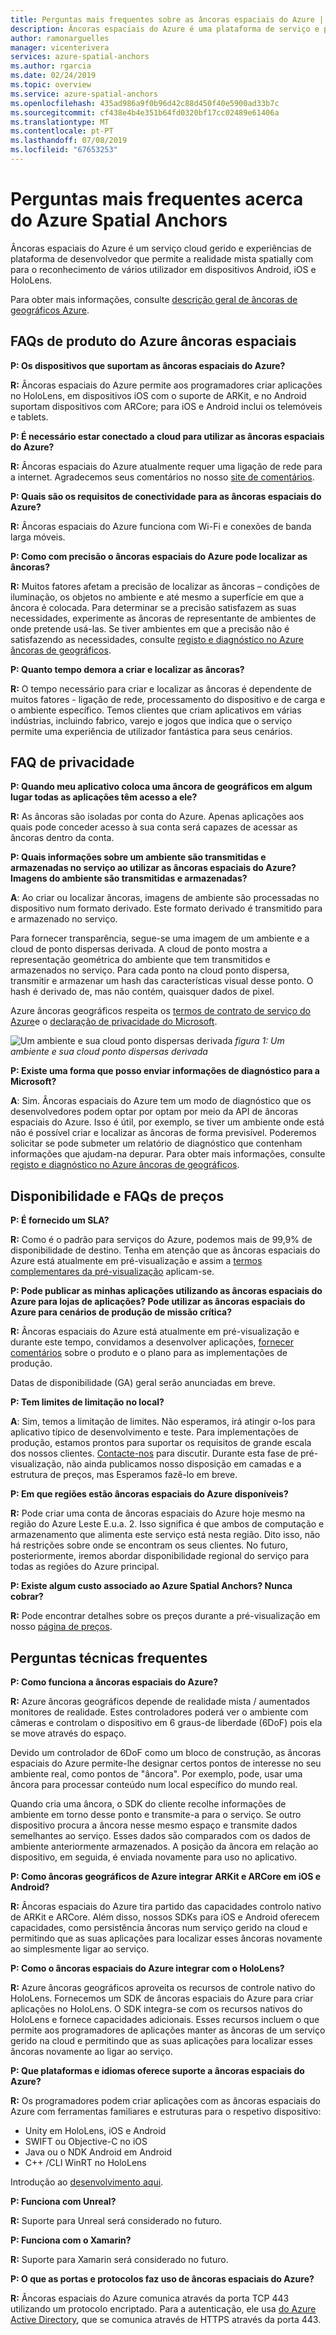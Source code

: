 ```yaml
---
title: Perguntas mais frequentes sobre as âncoras espaciais do Azure | Documentos da Microsoft
description: Âncoras espaciais do Azure é uma plataforma de serviço e programadores de cloud gerido que permite entre dispositivos, experiências de realidade mista, de vários utilizador em dispositivos Android, iOS e HoloLens. Essas perguntas de endereço de perguntas frequentes sobre o serviço do ponto de vista técnico.
author: ramonarguelles
manager: vicenterivera
services: azure-spatial-anchors
ms.author: rgarcia
ms.date: 02/24/2019
ms.topic: overview
ms.service: azure-spatial-anchors
ms.openlocfilehash: 435ad986a9f0b96d42c88d450f40e5900ad33b7c
ms.sourcegitcommit: cf438e4b4e351b64fd0320bf17cc02489e61406a
ms.translationtype: MT
ms.contentlocale: pt-PT
ms.lasthandoff: 07/08/2019
ms.locfileid: "67653253"
---
```

# <a name="frequently-asked-questions-about-azure-spatial-anchors"></a>Perguntas mais frequentes acerca do Azure Spatial Anchors

Âncoras espaciais do Azure é um serviço cloud gerido e experiências de plataforma de desenvolvedor que permite a realidade mista spatially com para o reconhecimento de vários utilizador em dispositivos Android, iOS e HoloLens.

Para obter mais informações, consulte [descrição geral de âncoras de geográficos Azure](overview.md).

## <a name="azure-spatial-anchors-product-faqs"></a>FAQs de produto do Azure âncoras espaciais

**P: Os dispositivos que suportam as âncoras espaciais do Azure?**

**R:** Âncoras espaciais do Azure permite aos programadores criar aplicações no HoloLens, em dispositivos iOS com o suporte de ARKit, e no Android suportam dispositivos com ARCore; para iOS e Android inclui os telemóveis e tablets.

**P: É necessário estar conectado a cloud para utilizar as âncoras espaciais do Azure?**

**R:** Âncoras espaciais do Azure atualmente requer uma ligação de rede para a internet. Agradecemos seus comentários no nosso [site de comentários](https://feedback.azure.com/forums/919252-azure-spatial-anchors).

**P: Quais são os requisitos de conectividade para as âncoras espaciais do Azure?**

**R:** Âncoras espaciais do Azure funciona com Wi-Fi e conexões de banda larga móveis.

**P: Como com precisão o âncoras espaciais do Azure pode localizar as âncoras?**

**R:** Muitos fatores afetam a precisão de localizar as âncoras – condições de iluminação, os objetos no ambiente e até mesmo a superfície em que a âncora é colocada. Para determinar se a precisão satisfazem as suas necessidades, experimente as âncoras de representante de ambientes de onde pretende usá-las. Se tiver ambientes em que a precisão não é satisfazendo as necessidades, consulte [registo e diagnóstico no Azure âncoras de geográficos](./concepts/logging-diagnostics.md).

**P: Quanto tempo demora a criar e localizar as âncoras?**

**R:** O tempo necessário para criar e localizar as âncoras é dependente de muitos fatores - ligação de rede, processamento do dispositivo e de carga e o ambiente específico. Temos clientes que criam aplicativos em várias indústrias, incluindo fabrico, varejo e jogos que indica que o serviço permite uma experiência de utilizador fantástica para seus cenários.

## <a name="privacy-faq"></a>FAQ de privacidade

**P: Quando meu aplicativo coloca uma âncora de geográficos em algum lugar todas as aplicações têm acesso a ele?**

**R:** As âncoras são isoladas por conta do Azure. Apenas aplicações aos quais pode conceder acesso à sua conta será capazes de acessar as âncoras dentro da conta.

**P: Quais informações sobre um ambiente são transmitidas e armazenadas no serviço ao utilizar as âncoras espaciais do Azure? Imagens do ambiente são transmitidas e armazenadas?**

**A**: Ao criar ou localizar âncoras, imagens de ambiente são processadas no dispositivo num formato derivado. Este formato derivado é transmitido para e armazenado no serviço.

Para fornecer transparência, segue-se uma imagem de um ambiente e a cloud de ponto dispersas derivada. A cloud de ponto mostra a representação geométrica do ambiente que tem transmitidos e armazenados no serviço. Para cada ponto na cloud ponto dispersa, transmitir e armazenar um hash das características visual desse ponto. O hash é derivado de, mas não contém, quaisquer dados de pixel.

Azure âncoras geográficos respeita os [termos de contrato de serviço do Azure](https://go.microsoft.com/fwLink/?LinkID=522330&amp;amp;clcid=0x9)e o [declaração de privacidade do Microsoft](https://go.microsoft.com/fwlink/?LinkId=521839&amp;clcid=0x409).

![Um ambiente e sua cloud ponto dispersas derivada](./media/sparse-point-cloud.png)
*figura 1: Um ambiente e sua cloud ponto dispersas derivada*


**P: Existe uma forma que posso enviar informações de diagnóstico para a Microsoft?**

**A**: Sim. Âncoras espaciais do Azure tem um modo de diagnóstico que os desenvolvedores podem optar por optam por meio da API de âncoras espaciais do Azure. Isso é útil, por exemplo, se tiver um ambiente onde está não é possível criar e localizar as âncoras de forma previsível. Poderemos solicitar se pode submeter um relatório de diagnóstico que contenham informações que ajudam-na depurar. Para obter mais informações, consulte [registo e diagnóstico no Azure âncoras de geográficos](./concepts/logging-diagnostics.md).

## <a name="availability-and-pricing-faqs"></a>Disponibilidade e FAQs de preços

**P: É fornecido um SLA?**

**R:** Como é o padrão para serviços do Azure, podemos mais de 99,9% de disponibilidade de destino. Tenha em atenção que as âncoras espaciais do Azure está atualmente em pré-visualização e assim a [termos complementares da pré-visualização](https://azure.microsoft.com/support/legal/preview-supplemental-terms/) aplicam-se.

**P: Pode publicar as minhas aplicações utilizando as âncoras espaciais do Azure para lojas de aplicações? Pode utilizar as âncoras espaciais do Azure para cenários de produção de missão crítica?**

**R:** Âncoras espaciais do Azure está atualmente em pré-visualização e durante este tempo, convidamos a desenvolver aplicações, [fornecer comentários](https://feedback.azure.com/forums/919252-azure-spatial-anchors) sobre o produto e o plano para as implementações de produção.

Datas de disponibilidade (GA) geral serão anunciadas em breve.

**P: Tem limites de limitação no local?**

**A**: Sim, temos a limitação de limites.  Não esperamos, irá atingir o-los para aplicativo típico de desenvolvimento e teste. Para implementações de produção, estamos prontos para suportar os requisitos de grande escala dos nossos clientes. [Contacte-nos](mailto:azuremrs@microsoft.com) para discutir. Durante esta fase de pré-visualização, não ainda publicamos nosso disposição em camadas e a estrutura de preços, mas Esperamos fazê-lo em breve.

**P: Em que regiões estão âncoras espaciais do Azure disponíveis?**

**R:** Pode criar uma conta de âncoras espaciais do Azure hoje mesmo na região do Azure Leste E.u.a. 2. Isso significa é que ambos de computação e armazenamento que alimenta este serviço está nesta região. Dito isso, não há restrições sobre onde se encontram os seus clientes. No futuro, posteriormente, iremos abordar disponibilidade regional do serviço para todas as regiões do Azure principal.

**P: Existe algum custo associado ao Azure Spatial Anchors? Nunca cobrar?**

**R:** Pode encontrar detalhes sobre os preços durante a pré-visualização em nosso [página de preços](https://azure.microsoft.com/pricing/details/spatial-anchors/).

## <a name="technical-faqs"></a>Perguntas técnicas frequentes

**P: Como funciona a âncoras espaciais do Azure?**

**R:** Azure âncoras geográficos depende de realidade mista / aumentados monitores de realidade. Estes controladores poderá ver o ambiente com câmeras e controlam o dispositivo em 6 graus-de liberdade (6DoF) pois ela se move através do espaço.

Devido um controlador de 6DoF como um bloco de construção, as âncoras espaciais do Azure permite-lhe designar certos pontos de interesse no seu ambiente real, como pontos de "âncora". Por exemplo, pode, usar uma âncora para processar conteúdo num local específico do mundo real.

Quando cria uma âncora, o SDK do cliente recolhe informações de ambiente em torno desse ponto e transmite-a para o serviço. Se outro dispositivo procura a âncora nesse mesmo espaço e transmite dados semelhantes ao serviço. Esses dados são comparados com os dados de ambiente anteriormente armazenados. A posição da âncora em relação ao dispositivo, em seguida, é enviada novamente para uso no aplicativo.

**P: Como âncoras geográficos de Azure integrar ARKit e ARCore em iOS e Android?**

**R:** Âncoras espaciais do Azure tira partido das capacidades controlo nativo de ARKit e ARCore. Além disso, nossos SDKs para iOS e Android oferecem capacidades, como persistência âncoras num serviço gerido na cloud e permitindo que as suas aplicações para localizar esses âncoras novamente ao simplesmente ligar ao serviço.

**P: Como o âncoras espaciais do Azure integrar com o HoloLens?**

**R:** Azure âncoras geográficos aproveita os recursos de controle nativo do HoloLens. Fornecemos um SDK de âncoras espaciais do Azure para criar aplicações no HoloLens. O SDK integra-se com os recursos nativos do HoloLens e fornece capacidades adicionais. Esses recursos incluem o que permite aos programadores de aplicações manter as âncoras de um serviço gerido na cloud e permitindo que as suas aplicações para localizar esses âncoras novamente ao ligar ao serviço.

**P: Que plataformas e idiomas oferece suporte a âncoras espaciais do Azure?**

**R:** Os programadores podem criar aplicações com as âncoras espaciais do Azure com ferramentas familiares e estruturas para o respetivo dispositivo:

- Unity em HoloLens, iOS e Android
- SWIFT ou Objective-C no iOS
- Java ou o NDK Android em Android
- C++ /CLI WinRT no HoloLens

Introdução ao [desenvolvimento aqui](index.yml).

**P: Funciona com Unreal?**

**R:** Suporte para Unreal será considerado no futuro.

**P: Funciona com o Xamarin?**

**R:** Suporte para Xamarin será considerado no futuro.

**P: O que as portas e protocolos faz uso de âncoras espaciais do Azure?**

**R:** Âncoras espaciais do Azure comunica através da porta TCP 443 utilizando um protocolo encriptado. Para a autenticação, ele usa [do Azure Active Directory](https://docs.microsoft.com/azure/active-directory/), que se comunica através de HTTPS através da porta 443.
